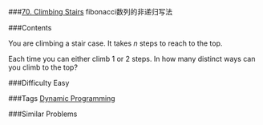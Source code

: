 ###[70. Climbing Stairs](https://leetcode.com/problems/climbing-stairs)
fibonacci数列的非递归写法

###Contents
<p><p>You are climbing a stair case. It takes <i>n</i> steps to reach to the top.</p>
<p>Each time you can either climb 1 or 2 steps. In how many distinct ways can you climb to the top?
</p></p>

###Difficulty
Easy

###Tags
[Dynamic Programming](https://leetcode.com/tag/dynamic-programming/)

###Similar Problems


